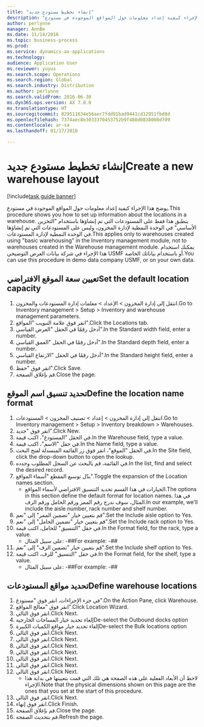 ```yaml
---
title: "إنشاء تخطيط مستودع جديد"
description: "يوضح هذا الإجراء كيفية إعداد معلومات حول المواقع الموجودة في مستودع."
author: perlynne
manager: AnnBe
ms.date: 11/14/2016
ms.topic: business-process
ms.prod: 
ms.service: dynamics-ax-applications
ms.technology: 
audience: Application User
ms.reviewer: yuyus
ms.search.scope: Operations
ms.search.region: Global
ms.search.industry: Distribution
ms.author: perlynne
ms.search.validFrom: 2016-06-30
ms.dyn365.ops.version: AX 7.0.0
ms.translationtype: HT
ms.sourcegitcommit: 029511634e56aec7fdd91bad9441cd12951fbd8d
ms.openlocfilehash: 7374aec8e3033370453752b9f488d0838008d709
ms.contentlocale: ar-sa
ms.lasthandoff: 01/17/2018

---
```

# <a name="create-a-new-warehouse-layout"></a><span data-ttu-id="0ca27-103">إنشاء تخطيط مستودع جديد</span><span class="sxs-lookup"><span data-stu-id="0ca27-103">Create a new warehouse layout</span></span>

[!include[task guide banner](../../includes/task-guide-banner.md)]

<span data-ttu-id="0ca27-104">يوضح هذا الإجراء كيفية إعداد معلومات حول المواقع الموجودة في مستودع.</span><span class="sxs-lookup"><span data-stu-id="0ca27-104">This procedure shows you how to set up information about the locations in a warehouse.</span></span> <span data-ttu-id="0ca27-105">ينطبق هذا فقط على المستودعات التي تم إنشاؤها باستخدام "التخزين الأساسي" في الوحدة النمطية لإدارة المخزون، وليس على المستودعات التي تم إنشاؤها في الوحدة النمطية لإدارة المستودعات.</span><span class="sxs-lookup"><span data-stu-id="0ca27-105">This applies only to warehouses created using "basic warehousing" in the Inventory management module, not to warehouses created in the Warehouse management module.</span></span> <span data-ttu-id="0ca27-106">يمكنك استخدام هذا الإجراء في شركة بيانات العرض التوضيحي USMF أو باستخدام بياناتك الخاصة.</span><span class="sxs-lookup"><span data-stu-id="0ca27-106">You can use this procedure in demo data company USMF, or on your own data.</span></span>


## <a name="set-the-default-location-capacity"></a><span data-ttu-id="0ca27-107">تعيين سعة الموقع الافتراضي</span><span class="sxs-lookup"><span data-stu-id="0ca27-107">Set the default location capacity</span></span>
1. <span data-ttu-id="0ca27-108">انتقل إلى إدارة المخزون > الإعداد > معلمات إدارة المستودعات والمخزون‬.</span><span class="sxs-lookup"><span data-stu-id="0ca27-108">Go to Inventory management > Setup > Inventory and warehouse management parameters.</span></span>
2. <span data-ttu-id="0ca27-109">انقر فوق علامة التبويب "المواقع".</span><span class="sxs-lookup"><span data-stu-id="0ca27-109">Click the Locations tab.</span></span>
3. <span data-ttu-id="0ca27-110">أدخل رقمًا في الحقل "العرض القياسي‬".</span><span class="sxs-lookup"><span data-stu-id="0ca27-110">In the Standard width field, enter a number.</span></span>
4. <span data-ttu-id="0ca27-111">أدخل رقمًا في الحقل "العمق القياسي‬".</span><span class="sxs-lookup"><span data-stu-id="0ca27-111">In the Standard depth field, enter a number.</span></span>
5. <span data-ttu-id="0ca27-112">أدخل رقمًا في الحقل "الارتفاع القياسي‬".</span><span class="sxs-lookup"><span data-stu-id="0ca27-112">In the Standard height field, enter a number.</span></span>
6. <span data-ttu-id="0ca27-113">انقر فوق "حفظ".</span><span class="sxs-lookup"><span data-stu-id="0ca27-113">Click Save.</span></span>
7. <span data-ttu-id="0ca27-114">قم بإغلاق الصفحة.</span><span class="sxs-lookup"><span data-stu-id="0ca27-114">Close the page.</span></span>

## <a name="define-the-location-name-format"></a><span data-ttu-id="0ca27-115">تحديد تنسيق اسم الموقع</span><span class="sxs-lookup"><span data-stu-id="0ca27-115">Define the location name format</span></span>
1. <span data-ttu-id="0ca27-116">انتقل إلى إدارة المخزون > إعداد > تصنيف المخزون > المستودعات.</span><span class="sxs-lookup"><span data-stu-id="0ca27-116">Go to Inventory management > Setup > Inventory breakdown > Warehouses.</span></span>
2. <span data-ttu-id="0ca27-117">انقر فوق "جديد".</span><span class="sxs-lookup"><span data-stu-id="0ca27-117">Click New.</span></span>
3. <span data-ttu-id="0ca27-118">في الحقل "المستودع"، اكتب قيمة.</span><span class="sxs-lookup"><span data-stu-id="0ca27-118">In the Warehouse field, type a value.</span></span>
4. <span data-ttu-id="0ca27-119">في حقل "الاسم"، اكتب قيمة.</span><span class="sxs-lookup"><span data-stu-id="0ca27-119">In the Name field, type a value.</span></span>
5. <span data-ttu-id="0ca27-120">في الحقل "الموقع"، انقر فوق زر القائمة المنسدلة لفتح البحث.</span><span class="sxs-lookup"><span data-stu-id="0ca27-120">In the Site field, click the drop-down button to open the lookup.</span></span>
6. <span data-ttu-id="0ca27-121">في القائمة، قم بالبحث عن السجل المطلوب وحدده.</span><span class="sxs-lookup"><span data-stu-id="0ca27-121">In the list, find and select the desired record.</span></span>
7. <span data-ttu-id="0ca27-122">بدّل توسيع المقطع "أسماء المواقع".</span><span class="sxs-lookup"><span data-stu-id="0ca27-122">Toggle the expansion of the Location names section.</span></span>
    * <span data-ttu-id="0ca27-123">الخيارات في هذا القسم تحديد التنسيق الافتراضي لأسماء المواقع.</span><span class="sxs-lookup"><span data-stu-id="0ca27-123">The options in this section define the default format for location names.</span></span> <span data-ttu-id="0ca27-124">في هذا المثال، سوف ندرج رقم الممر ورقم الحامل ورقم الرف.</span><span class="sxs-lookup"><span data-stu-id="0ca27-124">In our example, we'll include the aisle number, rack number and shelf number.</span></span>  
8. <span data-ttu-id="0ca27-125">قم بتعيين خيار "تضمين الممر‬" إلى "نعم".</span><span class="sxs-lookup"><span data-stu-id="0ca27-125">Set the Include aisle option to Yes.</span></span>
9. <span data-ttu-id="0ca27-126">قم بتعيين خيار "تضمين الحامل‬‬" إلى "نعم".</span><span class="sxs-lookup"><span data-stu-id="0ca27-126">Set the Include rack option to Yes.</span></span>
10. <span data-ttu-id="0ca27-127">في حقل "التنسيق" للحامل، اكتب قيمة.</span><span class="sxs-lookup"><span data-stu-id="0ca27-127">In the Format field, for the rack, type a value.</span></span>
    * <span data-ttu-id="0ca27-128">على سبيل المثال: -##</span><span class="sxs-lookup"><span data-stu-id="0ca27-128">For example: -##</span></span>  
11. <span data-ttu-id="0ca27-129">قم بتعيين خيار "تضمين الرف" إلى "نعم".</span><span class="sxs-lookup"><span data-stu-id="0ca27-129">Set the Include shelf option to Yes.</span></span>
12. <span data-ttu-id="0ca27-130">في حقل "التنسيق" للرف، اكتب قيمة.</span><span class="sxs-lookup"><span data-stu-id="0ca27-130">In the Format field, for the shelf, type a value.</span></span>
    * <span data-ttu-id="0ca27-131">على سبيل المثال: -##</span><span class="sxs-lookup"><span data-stu-id="0ca27-131">For example: -##</span></span>  

## <a name="define-warehouse-locations"></a><span data-ttu-id="0ca27-132">تحديد مواقع المستودعات</span><span class="sxs-lookup"><span data-stu-id="0ca27-132">Define warehouse locations</span></span>
1. <span data-ttu-id="0ca27-133">في جزء الإجراءات، انقر فوق "مستودع".</span><span class="sxs-lookup"><span data-stu-id="0ca27-133">On the Action Pane, click Warehouse.</span></span>
2. <span data-ttu-id="0ca27-134">انقر فوق "معالج المواقع".</span><span class="sxs-lookup"><span data-stu-id="0ca27-134">Click Location Wizard.</span></span>
3. <span data-ttu-id="0ca27-135">انقر فوق التالي.</span><span class="sxs-lookup"><span data-stu-id="0ca27-135">Click Next.</span></span>
4. <span data-ttu-id="0ca27-136">إلغاء تحديد خيار المساحات الخارجية</span><span class="sxs-lookup"><span data-stu-id="0ca27-136">De-select the Outbound docks option</span></span>
5. <span data-ttu-id="0ca27-137">إلغاء تحديد خيار مواقع الكميات الكبيرة</span><span class="sxs-lookup"><span data-stu-id="0ca27-137">De-select the Bulk locations option</span></span>
6. <span data-ttu-id="0ca27-138">انقر فوق التالي.</span><span class="sxs-lookup"><span data-stu-id="0ca27-138">Click Next.</span></span>
7. <span data-ttu-id="0ca27-139">انقر فوق التالي.</span><span class="sxs-lookup"><span data-stu-id="0ca27-139">Click Next.</span></span>
8. <span data-ttu-id="0ca27-140">انقر فوق التالي.</span><span class="sxs-lookup"><span data-stu-id="0ca27-140">Click Next.</span></span>
9. <span data-ttu-id="0ca27-141">انقر فوق التالي.</span><span class="sxs-lookup"><span data-stu-id="0ca27-141">Click Next.</span></span>
10. <span data-ttu-id="0ca27-142">انقر فوق التالي.</span><span class="sxs-lookup"><span data-stu-id="0ca27-142">Click Next.</span></span>
11. <span data-ttu-id="0ca27-143">انقر فوق التالي.</span><span class="sxs-lookup"><span data-stu-id="0ca27-143">Click Next.</span></span>
12. <span data-ttu-id="0ca27-144">انقر فوق التالي.</span><span class="sxs-lookup"><span data-stu-id="0ca27-144">Click Next.</span></span>
    * <span data-ttu-id="0ca27-145">لاحظ أن الأبعاد الفعلية على هذه الصفحة هي تلك التي قمت بتعيينها في بداية هذا الإجراء.</span><span class="sxs-lookup"><span data-stu-id="0ca27-145">Note that the physical dimensions shown on this page are the ones that you set at the start of this procedure.</span></span>  
13. <span data-ttu-id="0ca27-146">انقر فوق التالي.</span><span class="sxs-lookup"><span data-stu-id="0ca27-146">Click Next.</span></span>
14. <span data-ttu-id="0ca27-147">انقر فوق إنهاء.</span><span class="sxs-lookup"><span data-stu-id="0ca27-147">Click Finish.</span></span>
15. <span data-ttu-id="0ca27-148">قم بإغلاق الصفحة.</span><span class="sxs-lookup"><span data-stu-id="0ca27-148">Close the page.</span></span>
16. <span data-ttu-id="0ca27-149">قم بتحديث الصفحة.</span><span class="sxs-lookup"><span data-stu-id="0ca27-149">Refresh the page.</span></span>

